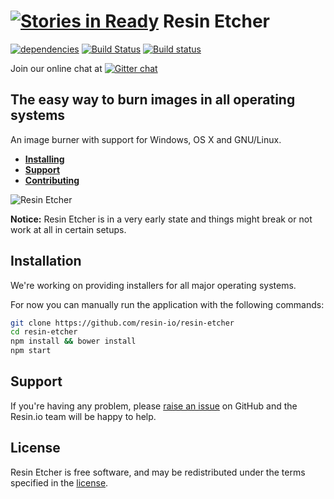 [![Stories in Ready](https://badge.waffle.io/resin-io/resin-etcher.png?label=ready&title=Ready)](https://waffle.io/resin-io/resin-etcher)
Resin Etcher
============

[![dependencies](https://david-dm.org/resin-io/resin-etcher.png)](https://david-dm.org/resin-io/resin-etcher.png)
[![Build Status](https://travis-ci.org/resin-io/resin-etcher.svg)](https://travis-ci.org/resin-io/resin-etcher)
[![Build status](https://ci.appveyor.com/api/projects/status/n95c7ggvwc1i03u7/branch/master?svg=true)](https://ci.appveyor.com/project/resin-io/resin-etcher/branch/master)

Join our online chat at [![Gitter chat](https://badges.gitter.im/resin-io/chat.png)](https://gitter.im/resin-io/chat)

The easy way to burn images in all operating systems
----------------------------------------------------

An image burner with support for Windows, OS X and GNU/Linux.

- [**Installing**](https://github.com/resin-io/resin-etcher#installation)
- [**Support**](https://github.com/resin-io/resin-etcher/issues/new)
- [**Contributing**](https://github.com/resin-io/resin-etcher/blob/master/CONTRIBUTING.md)

![Resin Etcher](https://raw.githubusercontent.com/resin-io/resin-etcher/master/screenshot.png)

**Notice:** Resin Etcher is in a very early state and things might break or not work at all in certain setups.

Installation
------------

We're working on providing installers for all major operating systems.

For now you can manually run the application with the following commands:

```sh
git clone https://github.com/resin-io/resin-etcher
cd resin-etcher
npm install && bower install
npm start
```

Support
-------

If you're having any problem, please [raise an issue](https://github.com/resin-io/resin-etcher/issues/new) on GitHub and the Resin.io team will be happy to help.

License
-------

Resin Etcher is free software, and may be redistributed under the terms specified in the [license](https://github.com/resin-io/resin-etcher/blob/master/LICENSE).
